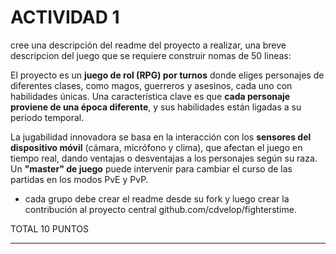 # ACTIVIDAD 1
cree una descripción del readme del proyecto a realizar, una breve descripcion del juego que se requiere construir nomas de 50 lineas: 

>
El proyecto es un **juego de rol (RPG) por turnos** donde eliges personajes de diferentes clases, como magos, guerreros y asesinos, cada uno con habilidades únicas. Una característica clave es que **cada personaje proviene de una época diferente**, y sus habilidades están ligadas a su periodo temporal.

La jugabilidad innovadora se basa en la interacción con los **sensores del dispositivo móvil** (cámara, micrófono y clima), que afectan el juego en tiempo real, dando ventajas o desventajas a los personajes según su raza. Un **"master" de juego** puede intervenir para cambiar el curso de las partidas en los modos PvE y PvP.

- cada grupo debe crear el readme desde su fork  y luego crear la contribución al proyecto central    github.com/cdvelop/fighterstime.


TOTAL 10 PUNTOS

---
